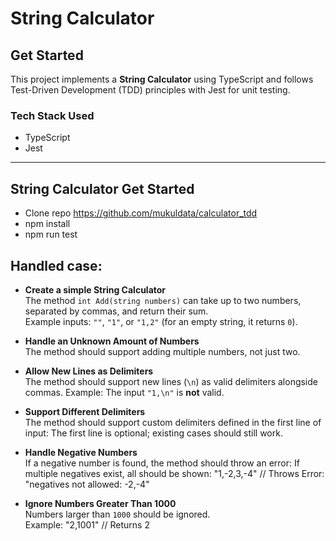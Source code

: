 # String Calculator

## Get Started

This project implements a **String Calculator** using TypeScript and follows Test-Driven Development (TDD) principles with Jest for unit testing.

### Tech Stack Used
- TypeScript
- Jest

---

## String Calculator Get Started 
* Clone repo https://github.com/mukuldata/calculator_tdd
* npm install
* npm run test


## Handled case:
- **Create a simple String Calculator**  
  The method `int Add(string numbers)` can take up to two numbers, separated by commas, and return their sum.  
  Example inputs: `""`, `"1"`, or `"1,2"` (for an empty string, it returns `0`).  

- **Handle an Unknown Amount of Numbers**  
  The method should support adding multiple numbers, not just two.  

- **Allow New Lines as Delimiters**  
  The method should support new lines (`\n`) as valid delimiters alongside commas.
  Example:
  The input `"1,\n"` is **not** valid.

- **Support Different Delimiters**  
The method should support custom delimiters defined in the first line of input:
The first line is optional; existing cases should still work.

- **Handle Negative Numbers**  
If a negative number is found, the method should throw an error:
If multiple negatives exist, all should be shown:
"1,-2,3,-4" // Throws Error: "negatives not allowed: -2,-4"

- **Ignore Numbers Greater Than 1000**  
Numbers larger than `1000` should be ignored.  
Example:  "2,1001" // Returns 2
